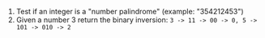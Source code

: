 1. Test if an integer is a "number palindrome" (example: "354212453")
2. Given a number 3 return the binary inversion: `3 -> 11 -> 00 -> 0, 5 -> 101 -> 010 -> 2`
